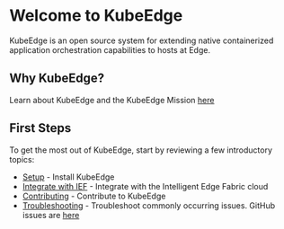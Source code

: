 # Welcome to KubeEdge

KubeEdge is an open source system for extending native containerized application orchestration capabilities to hosts at Edge.

## Why KubeEdge?
Learn about KubeEdge and the KubeEdge Mission [here](/en/docs/kubeedge/)  

## First Steps  
To get the most out of KubeEdge, start by reviewing a few introductory topics:  
- [Setup](/en/docs/setup/) - Install KubeEdge  
- [Integrate with IEF](/en/docs/setup/#integrate-with-huaweicloud-intelligent-edgefabric-ief-https-www-huaweicloud-com-product-ief-html) - Integrate with the Intelligent Edge Fabric cloud  
- [Contributing](/en/docs/contributing/) - Contribute to KubeEdge  
- [Troubleshooting](/en/docs/troubleshooting) - Troubleshoot commonly occurring issues. GitHub issues are [here](https://github.com/kubeedge/kubeedge/issues)  
